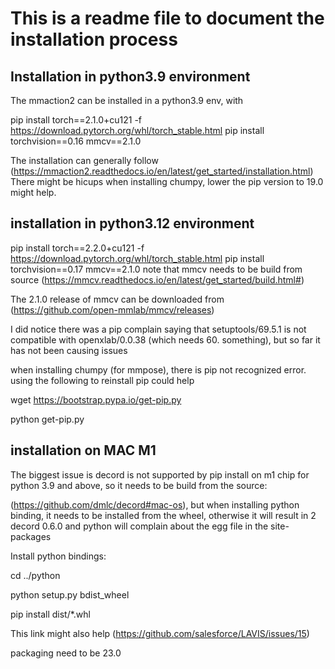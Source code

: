 # This is a readme file to document the installation process

## Installation in python3.9 environment 

The mmaction2 can be installed in a python3.9 env, with 

pip install torch==2.1.0+cu121 -f https://download.pytorch.org/whl/torch_stable.html
pip install torchvision==0.16
mmcv==2.1.0

The installation can generally follow (https://mmaction2.readthedocs.io/en/latest/get_started/installation.html)
There might be hicups when installing chumpy, lower the pip version to 19.0 might help.

## installation in python3.12 environment

pip install torch==2.2.0+cu121 -f https://download.pytorch.org/whl/torch_stable.html
pip install torchvision==0.17
mmcv==2.1.0
note that mmcv needs to be build from source (https://mmcv.readthedocs.io/en/latest/get_started/build.html#)

The 2.1.0 release of mmcv can be downloaded from (https://github.com/open-mmlab/mmcv/releases)

I did notice there was a pip complain saying that setuptools/69.5.1 is not compatible with openxlab/0.0.38 (which needs 60. something), but so far it has not been causing issues

when installing chumpy (for mmpose), there is pip not recognized error. using the following to reinstall pip could help

wget https://bootstrap.pypa.io/get-pip.py

python get-pip.py

## installation on MAC M1

The biggest issue is decord is not supported by pip install on m1 chip for python 3.9 and above, so it needs to be build from the source:

(https://github.com/dmlc/decord#mac-os), but when installing python binding, it needs to be installed from the wheel, otherwise it will result in 2 decord 0.6.0 and python will complain about the egg file in the site-packages

Install python bindings:

cd ../python

python setup.py bdist_wheel

pip install dist/*.whl

This link might also help (https://github.com/salesforce/LAVIS/issues/15)

packaging need to be 23.0





